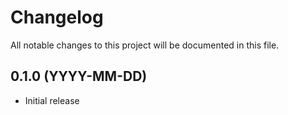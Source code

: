 # Changelog

All notable changes to this project will be documented in this file.

## 0.1.0 (YYYY-MM-DD)

- Initial release
